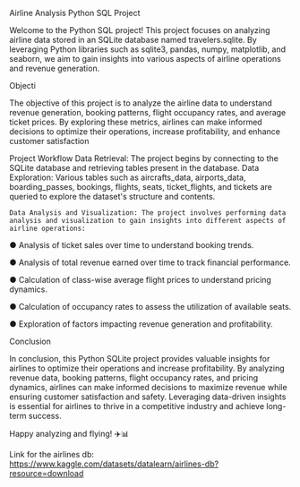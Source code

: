Airline Analysis Python SQL Project

Welcome to the Python SQL project! This project focuses on analyzing airline data stored in an SQLite database named travelers.sqlite. By leveraging Python libraries such as sqlite3, pandas, numpy, matplotlib, and seaborn, we aim to gain insights into various aspects of airline operations and revenue generation.


Objecti

The objective of this project is to analyze the airline data to understand revenue generation, booking patterns, flight occupancy rates, and average ticket prices. By exploring these metrics, airlines can make informed decisions to optimize their operations, increase profitability, and enhance customer satisfaction

Project Workflow
	Data Retrieval: The project begins by connecting to the SQLite database and retrieving tables present in the database.
	Data Exploration: Various tables such as aircrafts_data, airports_data, boarding_passes, bookings, flights, seats, ticket_flights, and tickets are queried to explore the dataset's structure and contents.
 
	Data Analysis and Visualization: The project involves performing data analysis and visualization to gain insights into different aspects of airline operations:

●	Analysis of ticket sales over time to understand booking trends.

●	Analysis of total revenue earned over time to track financial performance.

●	Calculation of class-wise average flight prices to understand pricing dynamics.

●	Calculation of occupancy rates to assess the utilization of available seats.

●	Exploration of factors impacting revenue generation and profitability.
 
 
Conclusion

In conclusion, this Python SQLite project provides valuable insights for airlines to optimize their operations and increase profitability. By analyzing revenue data, booking patterns, flight occupancy rates, and pricing dynamics, airlines can make informed decisions to maximize revenue while ensuring customer satisfaction and safety. Leveraging data-driven insights is essential for airlines to thrive in a competitive industry and achieve long-term success.

Happy analyzing and flying! ✈️📊

Link for the airlines db: https://www.kaggle.com/datasets/datalearn/airlines-db?resource=download

